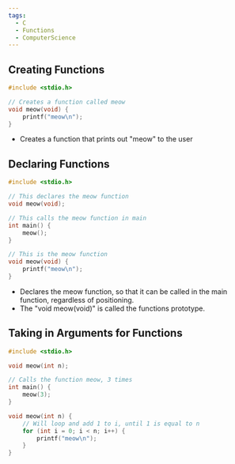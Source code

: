 ```yaml
---
tags:
  - C
  - Functions
  - ComputerScience
---
```

## Creating Functions
``` c
#include <stdio.h>

// Creates a function called meow
void meow(void) {
	printf("meow\n");
}
```
- Creates a function that prints out "meow" to the user

## Declaring Functions
``` c
#include <stdio.h>

// This declares the meow function
void meow(void);

// This calls the meow function in main
int main() {
	meow();
}

// This is the meow function
void meow(void) {
	printf("meow\n");
}
```
- Declares the meow function, so that it can be called in the main function, regardless of positioning.
- The "void meow(void)" is called the functions prototype.

## Taking in Arguments for Functions
``` c
#include <stdio.h>

void meow(int n);

// Calls the function meow, 3 times
int main() {
	meow(3);
}

void meow(int n) {
	// Will loop and add 1 to i, until 1 is equal to n
	for (int i = 0; i < n; i++) {
		printf("meow\n");
	}
}
```


